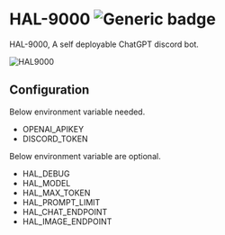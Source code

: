# HAL-9000 ![Generic badge](https://img.shields.io/badge/version-0.3.1-green.svg)
HAL-9000, A self deployable ChatGPT discord bot.

![HAL9000](https://user-images.githubusercontent.com/25812442/227934003-272cfbce-bce8-4d8a-9e29-7c9042e5c932.png)

## Configuration
Below environment variable needed.
- OPENAI_APIKEY
- DISCORD_TOKEN

Below environment variable are optional.
- HAL_DEBUG
- HAL_MODEL
- HAL_MAX_TOKEN
- HAL_PROMPT_LIMIT
- HAL_CHAT_ENDPOINT
- HAL_IMAGE_ENDPOINT